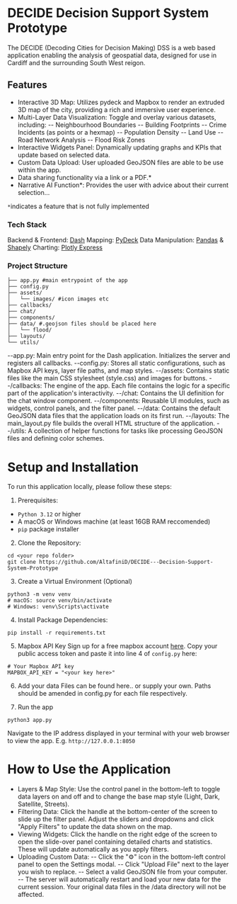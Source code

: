 # DECIDE Decision Support System Prototype

The DECIDE (Decoding Cities for Decision Making) DSS is a web based application enabling the analysis of geospatial data, designed for use in Cardiff and the surrounding South West reigon. 


## Features
- Interactive 3D Map: Utilizes pydeck and Mapbox to render an extruded 3D map of the city, providing a rich and immersive user experience.
- Multi-Layer Data Visualization: Toggle and overlay various datasets, including:
-- Neighbourhood Boundaries
-- Building Footprints
-- Crime Incidents (as points or a hexmap)
-- Population Density
-- Land Use
-- Road Network Analysis
-- Flood Risk Zones 
- Interactive Widgets Panel: Dynamically updating graphs and KPIs that update based on selected data. 
- Custom Data Upload: User uploaded GeoJSON files are able to be use within the app.
- Data sharing functionality via a link or a PDF.*
- Narrative AI Function*: Provides the user with advice about their current selection...

`*`indicates a feature that is not fully implemented

### Tech Stack
Backend & Frontend: [Dash](https://plotly.com/dash/)
Mapping: [PyDeck](https://deckgl.readthedocs.io/en/latest/)
Data Manipulation: [Pandas](https://pandas.pydata.org) & [Shapely](https://shapely.readthedocs.io/en/stable/)
Charting: [Plotly Express](https://plotly.com/python/plotly-express/)

### Project Structure
```
├── app.py #main entrypoint of the app
├── config.py
├── assets/
│   └── images/ #icon images etc
├── callbacks/
├── chat/
├── components/
├── data/ #.geojson files should be placed here
│   └── flood/
├── layouts/
└── utils/
```
--app.py: Main entry point for the Dash application. Initializes the server and registers all callbacks.
--config.py: Stores all static configurations, such as Mapbox API keys, layer file paths, and map styles.
--/assets: Contains static files like the main CSS stylesheet (style.css) and images for buttons.
--/callbacks: The engine of the app. Each file contains the logic for a specific part of the application's interactivity.
--/chat: Contains the UI definition for the chat window component.
--/components: Reusable UI modules, such as widgets, control panels, and the filter panel.
--/data: Contains the default GeoJSON data files that the application loads on its first run.
--/layouts: The main_layout.py file builds the overall HTML structure of the application.
--/utils: A collection of helper functions for tasks like processing GeoJSON files and defining color schemes.

# Setup and Installation
To run this application locally, please follow these steps:
1. Prerequisites:
- `Python 3.12` or higher
- A macOS or Windows machine (at least 16GB RAM reccomended)
- `pip` package installer

2. Clone the Repository:
```
cd <your repo folder>
git clone https://github.com/AltafiniD/DECIDE---Decision-Support-System-Prototype
```

3. Create a Virtual Environment (Optional)
```
python3 -m venv venv
# macOS: source venv/bin/activate  
# Windows: venv\Scripts\activate
```

4. Install Package Dependencies:
```
pip install -r requirements.txt
```

5. Mapbox API Key
Sign up for a free mapbox account [here](https://www.mapbox.com). Copy your public access token and paste it into line 4 of `config.py` here:
```
# Your Mapbox API key
MAPBOX_API_KEY = "<your key here>"
```

6. Add your data
Files can be found here.. or supply your own.
Paths should be amended in config.py for each file respectively. 

7. Run the app
```
python3 app.py
```
Navigate to the IP address displayed in your terminal with your web browser to view the app. E.g. `http://127.0.0.1:8050`

# How to Use the Application
- Layers & Map Style: Use the control panel in the bottom-left to toggle data layers on and off and to change the base map style (Light, Dark, Satellite, Streets).
- Filtering Data: Click the handle at the bottom-center of the screen to slide up the filter panel. Adjust the sliders and dropdowns and click "Apply Filters" to update the data shown on the map.
- Viewing Widgets: Click the handle on the right edge of the screen to open the slide-over panel containing detailed charts and statistics. These will update automatically as you apply filters.
- Uploading Custom Data:
-- Click the "⚙️" icon in the bottom-left control panel to open the Settings modal.
-- Click "Upload File" next to the layer you wish to replace.
-- Select a valid GeoJSON file from your computer.
-- The server will automatically restart and load your new data for the current session. Your original data files in the /data directory will not be affected.


